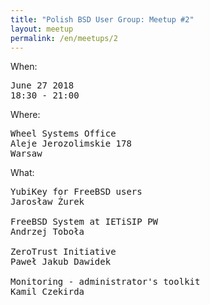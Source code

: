 ```yaml
---
title: "Polish BSD User Group: Meetup #2"
layout: meetup
permalink: /en/meetups/2
---
```

When:
<pre>
June 27 2018
18:30 - 21:00
</pre>
Where:
<pre>
Wheel Systems Office
Aleje Jerozolimskie 178
Warsaw
</pre>
What:
<pre>
YubiKey for FreeBSD users
Jarosław Żurek

FreeBSD System at IETiSIP PW
Andrzej Toboła

ZeroTrust Initiative
Paweł Jakub Dawidek

Monitoring - administrator's toolkit
Kamil Czekirda
</pre>
